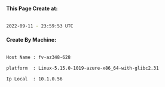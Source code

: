 
   
#### This Page Create at:

```bash

2022-09-11 - 23:59:53 UTC

```

#### Create By Machine:

```bash

Host Name : fv-az348-628

platform  : Linux-5.15.0-1019-azure-x86_64-with-glibc2.31

Ip Local  : 10.1.0.56

```

